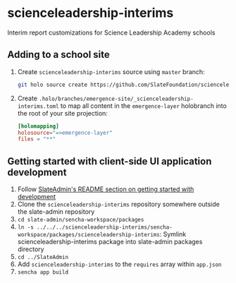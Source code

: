# scienceleadership-interims

Interim report customizations for Science Leadership Academy schools

## Adding to a school site

1. Create `scienceleadership-interims` source using `master` branch:

    ```bash
    git holo source create https://github.com/SlateFoundation/scienceleadership-interims --ref=master
    ```

1. Create `.holo/branches/emergence-site/_scienceleadership-interims.toml` to map all content in the `emergence-layer` holobranch into the root of your site projection:

    ```toml
    [holomapping]
    holosource="=>emergence-layer"
    files = "**"
    ```

## Getting started with client-side UI application development

1. Follow [SlateAdmin's README section on getting started with development](https://github.com/SlateFoundation/slate-admin#getting-started-with-client-side-ui-application-development)
2. Clone the `scienceleadership-interims` repository somewhere outside the slate-admin repository
3. `cd slate-admin/sencha-workspace/packages`
4. `ln -s ../../../scienceleadership-interims/sencha-workspace/packages/scienceleadership-interims`: Symlink scienceleadership-interims package into slate-admin packages directory
5. `cd ../SlateAdmin`
6. Add `scienceleadership-interims` to the `requires` array within `app.json`
7. `sencha app build`
